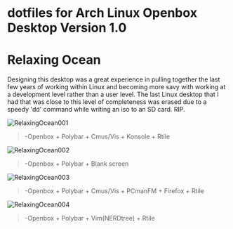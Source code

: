 # dotfiles for Arch Linux Openbox Desktop Version 1.0

# Relaxing Ocean
Designing this desktop was a great experience in pulling together the last few years of working within Linux and becoming more savy with working at a development level rather than a user level. The last Linux desktop that I had that was close to this level of completeness was erased due to a speedy 'dd' command while writing an iso to an SD card. RIP. 


![RelaxingOcean001](https://i.imgur.com/q3qtfhD.jpg)
>    -Openbox + Polybar + Cmus/Vis + Konsole + Rtile

![RelaxingOcean002](https://i.imgur.com/jdr2eYs.jpg)
>    -Openbox + Polybar + Blank screen

![RelaxingOcean003](https://i.imgur.com/1lq4LuC.jpg)
>    -Openbox + Polybar + Cmus/Vis + PCmanFM + Firefox + Rtile

![RelaxingOcean004](https://i.imgur.com/3hMy5EO.jpg)
>    -Openbox + Polybar + Vim(NERDtree) + Rtile
